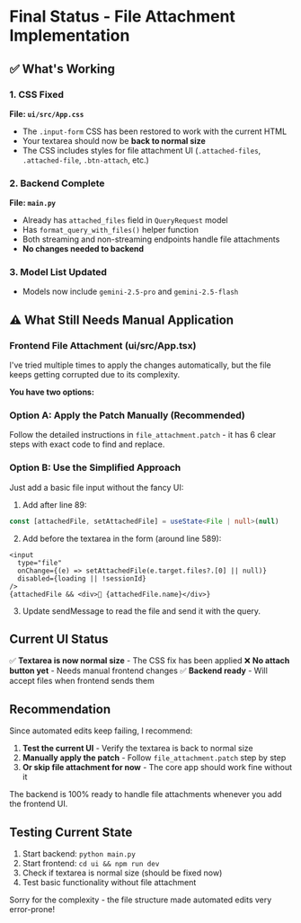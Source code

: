 # Final Status - File Attachment Implementation

## ✅ What's Working

### 1. CSS Fixed
**File: `ui/src/App.css`**
- The `.input-form` CSS has been restored to work with the current HTML
- Your textarea should now be **back to normal size**
- The CSS includes styles for file attachment UI (`.attached-files`, `.attached-file`, `.btn-attach`, etc.)

### 2. Backend Complete
**File: `main.py`**
- Already has `attached_files` field in `QueryRequest` model
- Has `format_query_with_files()` helper function
- Both streaming and non-streaming endpoints handle file attachments
- **No changes needed to backend**

### 3. Model List Updated
- Models now include `gemini-2.5-pro` and `gemini-2.5-flash`

## ⚠️ What Still Needs Manual Application

### Frontend File Attachment (ui/src/App.tsx)

I've tried multiple times to apply the changes automatically, but the file keeps getting corrupted due to its complexity. 

**You have two options:**

### Option A: Apply the Patch Manually (Recommended)
Follow the detailed instructions in `file_attachment.patch` - it has 6 clear steps with exact code to find and replace.

### Option B: Use the Simplified Approach
Just add a basic file input without the fancy UI:

1. Add after line 89:
```typescript
const [attachedFile, setAttachedFile] = useState<File | null>(null)
```

2. Add before the textarea in the form (around line 589):
```tsx
<input
  type="file"
  onChange={(e) => setAttachedFile(e.target.files?.[0] || null)}
  disabled={loading || !sessionId}
/>
{attachedFile && <div>📎 {attachedFile.name}</div>}
```

3. Update sendMessage to read the file and send it with the query.

## Current UI Status

✅ **Textarea is now normal size** - The CSS fix has been applied
❌ **No attach button yet** - Needs manual frontend changes
✅ **Backend ready** - Will accept files when frontend sends them

## Recommendation

Since automated edits keep failing, I recommend:

1. **Test the current UI** - Verify the textarea is back to normal size
2. **Manually apply the patch** - Follow `file_attachment.patch` step by step
3. **Or skip file attachment for now** - The core app should work fine without it

The backend is 100% ready to handle file attachments whenever you add the frontend UI.

## Testing Current State

1. Start backend: `python main.py`
2. Start frontend: `cd ui && npm run dev`
3. Check if textarea is normal size (should be fixed now)
4. Test basic functionality without file attachment

Sorry for the complexity - the file structure made automated edits very error-prone!

